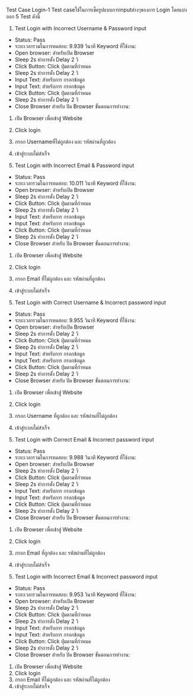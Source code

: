 Test Case Login-1
Test caseใช้ในการเช็ครูปแบบการinputต่างๆของการ Login โดยแบ่งออก 5 Test ดังนี้
 
1.	Test Login with Incorrect Username & Password input
- Status: Pass 
- ระยะเวลารวมในการทดสอบ: 9.939 วินาที
	Keyword ที่ใช้งาน:
- Open browser: สำหรับเปิด Browser
- Sleep 2s ทำการตั้ง Delay 2 วิ
- Click Button: Click ปุ่มตามที่กำหนด
- Sleep 2s ทำการตั้ง Delay 2 วิ
- Input Text: สำหรับการ กรอกข้อมูล
- Input Text: สำหรับการ กรอกข้อมูล
- Click Button: Click ปุ่มตามที่กำหนด
- Sleep 2s ทำการตั้ง Delay 2 วิ
- Close Browser สำหรับ ปิด Browser
ขั้นตอนการทำงาน: 
1. เปิด Browser เพื่อเข้าสู่ Website 
2. Click login 
3. กรอก Usernameที่ไม่ถูกต้อง และ รหัสผ่านที่ถูกต้อง 
4. เข้าสู่ระบบไม่สำเร็จ
 
2.	Test Login with Incorrect Email & Password input
- Status: Pass 
- ระยะเวลารวมในการทดสอบ: 10.011 วินาที
	Keyword ที่ใช้งาน:
- Open browser: สำหรับเปิด Browser
- Sleep 2s ทำการตั้ง Delay 2 วิ
- Click Button: Click ปุ่มตามที่กำหนด
- Sleep 2s ทำการตั้ง Delay 2 วิ
- Input Text: สำหรับการ กรอกข้อมูล
- Input Text: สำหรับการ กรอกข้อมูล
- Click Button: Click ปุ่มตามที่กำหนด
- Sleep 2s ทำการตั้ง Delay 2 วิ
- Close Browser สำหรับ ปิด Browser
ขั้นตอนการทำงาน: 
1. เปิด Browser เพื่อเข้าสู่ Website 
2. Click login 
3. กรอก Email ที่ไม่ถูกต้อง และ รหัสผ่านที่ถูกต้อง 
4. เข้าสู่ระบบไม่สำเร็จ


 
3.	Test Login with Correct Username & Incorrect password input
- Status: Pass 
- ระยะเวลารวมในการทดสอบ: 9.955 วินาที
	Keyword ที่ใช้งาน:
- Open browser: สำหรับเปิด Browser
- Sleep 2s ทำการตั้ง Delay 2 วิ
- Click Button: Click ปุ่มตามที่กำหนด
- Sleep 2s ทำการตั้ง Delay 2 วิ
- Input Text: สำหรับการ กรอกข้อมูล
- Input Text: สำหรับการ กรอกข้อมูล
- Click Button: Click ปุ่มตามที่กำหนด
- Sleep 2s ทำการตั้ง Delay 2 วิ
- Close Browser สำหรับ ปิด Browser
ขั้นตอนการทำงาน: 
1. เปิด Browser เพื่อเข้าสู่ Website 
2. Click login 
3. กรอก Username ที่ถูกต้อง และ รหัสผ่านที่ไม่ถูกต้อง 
4. เข้าสู่ระบบไม่สำเร็จ


 
4.	Test Login with Correct Email & Incorrect password input
- Status: Pass 
- ระยะเวลารวมในการทดสอบ: 9.988 วินาที
	Keyword ที่ใช้งาน:
- Open browser: สำหรับเปิด Browser
- Sleep 2s ทำการตั้ง Delay 2 วิ
- Click Button: Click ปุ่มตามที่กำหนด
- Sleep 2s ทำการตั้ง Delay 2 วิ
- Input Text: สำหรับการ กรอกข้อมูล
- Input Text: สำหรับการ กรอกข้อมูล
- Click Button: Click ปุ่มตามที่กำหนด
- Sleep 2s ทำการตั้ง Delay 2 วิ
- Close Browser สำหรับ ปิด Browser
ขั้นตอนการทำงาน: 
1. เปิด Browser เพื่อเข้าสู่ Website 
2. Click login 
3. กรอก Email ที่ถูกต้อง และ รหัสผ่านที่ไม่ถูกต้อง 
4. เข้าสู่ระบบไม่สำเร็จ


 
5.	Test Login with Incorrect Email & Incorrect password input
- Status: Pass 
- ระยะเวลารวมในการทดสอบ: 9.953 วินาที
	Keyword ที่ใช้งาน:
- Open browser: สำหรับเปิด Browser
- Sleep 2s ทำการตั้ง Delay 2 วิ
- Click Button: Click ปุ่มตามที่กำหนด
- Sleep 2s ทำการตั้ง Delay 2 วิ
- Input Text: สำหรับการ กรอกข้อมูล
- Input Text: สำหรับการ กรอกข้อมูล
- Click Button: Click ปุ่มตามที่กำหนด
- Sleep 2s ทำการตั้ง Delay 2 วิ
- Close Browser สำหรับ ปิด Browser
ขั้นตอนการทำงาน: 
1. เปิด Browser เพื่อเข้าสู่ Website 
2. Click login 
3. กรอก Email ที่ไม่ถูกต้อง และ รหัสผ่านที่ไม่ถูกต้อง 
4. เข้าสู่ระบบไม่สำเร็จ
